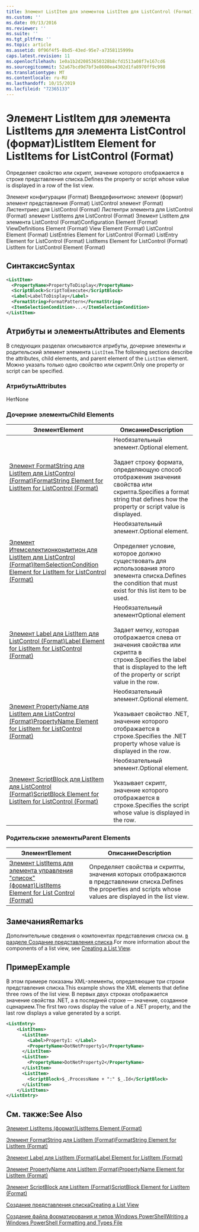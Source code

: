 ```yaml
---
title: Элемент ListItem для элементов ListItem для ListControl (Format) | Документация Майкрософт
ms.custom: ''
ms.date: 09/13/2016
ms.reviewer: ''
ms.suite: ''
ms.tgt_pltfrm: ''
ms.topic: article
ms.assetid: 0f96f4f5-8bd5-43ed-95e7-a7358115999a
caps.latest.revision: 11
ms.openlocfilehash: 1e0a1b2d20853650328b8cfd1513a08f7e167cd6
ms.sourcegitcommit: 52a67bcd9d7bf3e8600ea4302d1fa8970ff9c998
ms.translationtype: MT
ms.contentlocale: ru-RU
ms.lasthandoff: 10/15/2019
ms.locfileid: "72365133"
---
```

# <a name="listitem-element-for-listitems-for-listcontrol-format"></a><span data-ttu-id="52a00-102">Элемент ListItem для элемента ListItems для элемента ListControl (формат)</span><span class="sxs-lookup"><span data-stu-id="52a00-102">ListItem Element for ListItems for ListControl (Format)</span></span>

<span data-ttu-id="52a00-103">Определяет свойство или скрипт, значение которого отображается в строке представления списка.</span><span class="sxs-lookup"><span data-stu-id="52a00-103">Defines the property or script whose value is displayed in a row of the list view.</span></span>

<span data-ttu-id="52a00-104">Элемент конфигурации (Format) Виевдефинитионс элемент (формат) элемент представления (Format) ListControl элемент (Format) Листентриес для ListControl (Format) Листентри элемента для ListControl (Format) элемент ListItems для ListControl (Format) Элемент ListItem для элемента ListControl (Format)</span><span class="sxs-lookup"><span data-stu-id="52a00-104">Configuration Element (Format) ViewDefinitions Element (Format) View Element (Format) ListControl Element (Format) ListEntries Element for ListControl (Format) ListEntry Element for ListControl (Format) ListItems Element for ListControl (Format) ListItem for ListControl Element (Format)</span></span>

## <a name="syntax"></a><span data-ttu-id="52a00-105">Синтаксис</span><span class="sxs-lookup"><span data-stu-id="52a00-105">Syntax</span></span>

```xml
<ListItem>
  <PropertyName>PropertyToDisplay</PropertyName>
  <ScriptBlock>ScriptToExecute</ScriptBlock>
  <Label>LabelToDisplay</Label>
  <FormatString>FormatPattern</FormatString>
  <ItemSelectionCondition>...</ItemSelectionCondition>
</ListItem>
```

## <a name="attributes-and-elements"></a><span data-ttu-id="52a00-106">Атрибуты и элементы</span><span class="sxs-lookup"><span data-stu-id="52a00-106">Attributes and Elements</span></span>

<span data-ttu-id="52a00-107">В следующих разделах описываются атрибуты, дочерние элементы и родительский элемент элемента `ListItem`.</span><span class="sxs-lookup"><span data-stu-id="52a00-107">The following sections describe the attributes, child elements, and parent element of the `ListItem` element.</span></span> <span data-ttu-id="52a00-108">Можно указать только одно свойство или скрипт.</span><span class="sxs-lookup"><span data-stu-id="52a00-108">Only one property or script can be specified.</span></span>

### <a name="attributes"></a><span data-ttu-id="52a00-109">Атрибуты</span><span class="sxs-lookup"><span data-stu-id="52a00-109">Attributes</span></span>

<span data-ttu-id="52a00-110">Нет</span><span class="sxs-lookup"><span data-stu-id="52a00-110">None</span></span>

### <a name="child-elements"></a><span data-ttu-id="52a00-111">Дочерние элементы</span><span class="sxs-lookup"><span data-stu-id="52a00-111">Child Elements</span></span>

|<span data-ttu-id="52a00-112">Элемент</span><span class="sxs-lookup"><span data-stu-id="52a00-112">Element</span></span>|<span data-ttu-id="52a00-113">Описание</span><span class="sxs-lookup"><span data-stu-id="52a00-113">Description</span></span>|
|-------------|-----------------|
|[<span data-ttu-id="52a00-114">Элемент FormatString для ListItem для ListControl (Format)</span><span class="sxs-lookup"><span data-stu-id="52a00-114">FormatString Element for ListItem for ListControl (Format)</span></span>](./formatstring-element-for-listitem-for-listcontrol-format.md)|<span data-ttu-id="52a00-115">Необязательный элемент.</span><span class="sxs-lookup"><span data-stu-id="52a00-115">Optional element.</span></span><br /><br /> <span data-ttu-id="52a00-116">Задает строку формата, определяющую способ отображения значения свойства или скрипта.</span><span class="sxs-lookup"><span data-stu-id="52a00-116">Specifies a format string that defines how the property or script value is displayed.</span></span>|
|[<span data-ttu-id="52a00-117">Элемент Итемселектионкондитион для ListItem для ListControl (Format)</span><span class="sxs-lookup"><span data-stu-id="52a00-117">ItemSelectionCondition Element for ListItem for ListControl (Format)</span></span>](./itemselectioncondition-element-for-listitem-for-listcontrol-format.md)|<span data-ttu-id="52a00-118">Необязательный элемент.</span><span class="sxs-lookup"><span data-stu-id="52a00-118">Optional element.</span></span><br /><br /> <span data-ttu-id="52a00-119">Определяет условие, которое должно существовать для использования этого элемента списка.</span><span class="sxs-lookup"><span data-stu-id="52a00-119">Defines the condition that must exist for this list item to be used.</span></span>|
|[<span data-ttu-id="52a00-120">Элемент Label для ListItem для ListControl (Format)</span><span class="sxs-lookup"><span data-stu-id="52a00-120">Label Element for ListItem for ListControl (Format)</span></span>](./label-element-for-listitem-for-listcontrol-format.md)|<span data-ttu-id="52a00-121">Необязательный элемент</span><span class="sxs-lookup"><span data-stu-id="52a00-121">Optional element</span></span><br /><br /> <span data-ttu-id="52a00-122">Задает метку, которая отображается слева от значения свойства или скрипта в строке.</span><span class="sxs-lookup"><span data-stu-id="52a00-122">Specifies the label that is displayed to the left of the property or script value in the row.</span></span>|
|[<span data-ttu-id="52a00-123">Элемент PropertyName для ListItem для ListControl (Format)</span><span class="sxs-lookup"><span data-stu-id="52a00-123">PropertyName Element for ListItem for ListControl (Format)</span></span>](./propertyname-element-for-listitem-for-listcontrol-format.md)|<span data-ttu-id="52a00-124">Необязательный элемент.</span><span class="sxs-lookup"><span data-stu-id="52a00-124">Optional element.</span></span><br /><br /> <span data-ttu-id="52a00-125">Указывает свойство .NET, значение которого отображается в строке.</span><span class="sxs-lookup"><span data-stu-id="52a00-125">Specifies the .NET property whose value is displayed in the row.</span></span>|
|[<span data-ttu-id="52a00-126">Элемент ScriptBlock для ListItem для ListControl (Format)</span><span class="sxs-lookup"><span data-stu-id="52a00-126">ScriptBlock Element for ListItem for ListControl (Format)</span></span>](./scriptblock-element-for-listitem-for-listcontrol-format.md)|<span data-ttu-id="52a00-127">Необязательный элемент.</span><span class="sxs-lookup"><span data-stu-id="52a00-127">Optional element.</span></span><br /><br /> <span data-ttu-id="52a00-128">Указывает скрипт, значение которого отображается в строке.</span><span class="sxs-lookup"><span data-stu-id="52a00-128">Specifies the script whose value is displayed in the row.</span></span>|

### <a name="parent-elements"></a><span data-ttu-id="52a00-129">Родительские элементы</span><span class="sxs-lookup"><span data-stu-id="52a00-129">Parent Elements</span></span>

|<span data-ttu-id="52a00-130">Элемент</span><span class="sxs-lookup"><span data-stu-id="52a00-130">Element</span></span>|<span data-ttu-id="52a00-131">Описание</span><span class="sxs-lookup"><span data-stu-id="52a00-131">Description</span></span>|
|-------------|-----------------|
|[<span data-ttu-id="52a00-132">Элемент ListItems для элемента управления "список" (формат)</span><span class="sxs-lookup"><span data-stu-id="52a00-132">ListItems Element for List Control (Format)</span></span>](./listitems-element-for-listentry-for-listcontrol-format.md)|<span data-ttu-id="52a00-133">Определяет свойства и скрипты, значения которых отображаются в представлении списка.</span><span class="sxs-lookup"><span data-stu-id="52a00-133">Defines the properties and scripts whose values are displayed in the list view.</span></span>|

## <a name="remarks"></a><span data-ttu-id="52a00-134">Замечания</span><span class="sxs-lookup"><span data-stu-id="52a00-134">Remarks</span></span>

<span data-ttu-id="52a00-135">Дополнительные сведения о компонентах представления списка см. [в разделе Создание представления списка](./creating-a-list-view.md).</span><span class="sxs-lookup"><span data-stu-id="52a00-135">For more information about the components of a list view, see [Creating a List View](./creating-a-list-view.md).</span></span>

## <a name="example"></a><span data-ttu-id="52a00-136">Пример</span><span class="sxs-lookup"><span data-stu-id="52a00-136">Example</span></span>

<span data-ttu-id="52a00-137">В этом примере показаны XML-элементы, определяющие три строки представления списка.</span><span class="sxs-lookup"><span data-stu-id="52a00-137">This example shows the XML elements that define three rows of the list view.</span></span> <span data-ttu-id="52a00-138">В первых двух строках отображается значение свойства .NET, а в последней строке — значение, созданное сценарием.</span><span class="sxs-lookup"><span data-stu-id="52a00-138">The first two rows display the value of a .NET property, and the last row displays a value generated by a script.</span></span>

```xml
<ListEntry>
    <ListItems>
      <ListItem>
        <Label>Property1: </Label>
        <PropertyName>DotNetProperty1</PropertyName>
      </ListItem>
      <ListItem>
        <PropertyName>DotNetProperty2</PropertyName>
      </ListItem>
      <ListItem>
        <ScriptBlock>$_.ProcessName + ":" $_.Id</ScriptBlock>
      </ListItem>
    </ListItems>
</ListEntry>

```

## <a name="see-also"></a><span data-ttu-id="52a00-139">См. также:</span><span class="sxs-lookup"><span data-stu-id="52a00-139">See Also</span></span>

[<span data-ttu-id="52a00-140">Элемент ListItems (формат)</span><span class="sxs-lookup"><span data-stu-id="52a00-140">ListItems Element (Format)</span></span>](./listitems-element-for-listentry-for-listcontrol-format.md)

[<span data-ttu-id="52a00-141">Элемент FormatString для ListItem (Format)</span><span class="sxs-lookup"><span data-stu-id="52a00-141">FormatString Element for ListItem (Format)</span></span>](./formatstring-element-for-listitem-for-listcontrol-format.md)

[<span data-ttu-id="52a00-142">Элемент Label для ListItem (Format)</span><span class="sxs-lookup"><span data-stu-id="52a00-142">Label Element for ListItem (Format)</span></span>](./label-element-for-listitem-for-listcontrol-format.md)

[<span data-ttu-id="52a00-143">Элемент PropertyName для ListItem (Format)</span><span class="sxs-lookup"><span data-stu-id="52a00-143">PropertyName Element for ListItem (Format)</span></span>](./propertyname-element-for-listitem-for-listcontrol-format.md)

[<span data-ttu-id="52a00-144">Элемент ScriptBlock для ListItem (Format)</span><span class="sxs-lookup"><span data-stu-id="52a00-144">ScriptBlock Element for ListItem (Format)</span></span>](./scriptblock-element-for-listitem-for-listcontrol-format.md)

[<span data-ttu-id="52a00-145">Создание представления списка</span><span class="sxs-lookup"><span data-stu-id="52a00-145">Creating a List View</span></span>](./creating-a-list-view.md)

[<span data-ttu-id="52a00-146">Создание файла форматирования и типов Windows PowerShell</span><span class="sxs-lookup"><span data-stu-id="52a00-146">Writing a Windows PowerShell Formatting and Types File</span></span>](./writing-a-powershell-formatting-file.md)
